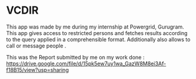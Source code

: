 # VCDIR
This app was made by me during my internship at Powergrid, Gurugram. 
This app gives access to restricted persons and fetches results according to the query applied in a comprehensible format. Additionally also allows to call or message people .

This was the Report submitted by me on my work done : https://drive.google.com/file/d/15pk5ew7uy1wa_GazW8M8ei3Af-f18B15/view?usp=sharing
